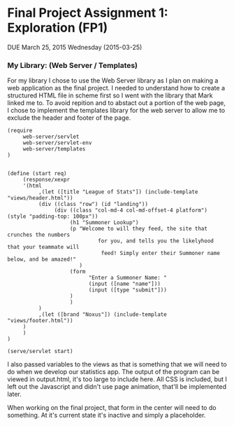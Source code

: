 # Final Project Assignment 1: Exploration (FP1) 
DUE March 25, 2015 Wednesday (2015-03-25)

### My Library: (Web Server / Templates)
For my library I chose to use the Web Server library as I plan on making a web application as the final project. I needed to understand how to create a structured HTML file in scheme first so I went with the library that Mark linked me to. To avoid repition and to abstact out a portion of the web page, I chose to implement the templates library for the web server to allow me to exclude the header and footer of the page.

```
(require 
     web-server/servlet
     web-server/servlet-env
     web-server/templates
)


(define (start req)
     (response/xexpr
     '(html
          ,(let ([title "League of Stats"]) (include-template "views/header.html"))
          (div ((class "row") (id "landing"))
               (div ((class "col-md-4 col-md-offset-4 platform") (style "padding-top: 100px"))
                    (h1 "Summoner Lookup")
                    (p "Welcome to will they feed, the site that crunches the numbers 
                             for you, and tells you the likelyhood that your teammate will 
                              feed! Simply enter their Summoner name below, and be amazed!"
                       )
                    (form
                          "Enter a Summoner Name: "
                          (input ([name "name"]))
                          (input ([type "submit"]))
                    )
                    )
          )
          ,(let ([brand "Noxus"]) (include-template "views/footer.html"))
     )
     )
)

(serve/servlet start)
```

I also passed variables to the views as that is something that we will need to do when we develop our statistics app. The output of the program can be viewed in output.html, it's too large to include here. All CSS is included, but I left out the Javascript and didn't use page animation, that'll be implemented later.

When working on the final project, that form in the center will need to do something. At it's current state it's inactive and simply a placeholder.
